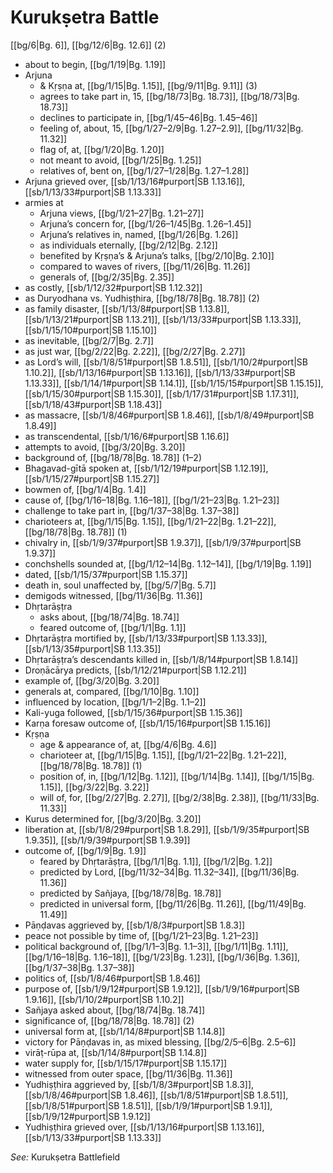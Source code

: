 # Kurukṣetra Battle

[[bg/6|Bg. 6]], [[bg/12/6|Bg. 12.6]] (2)

* about to begin, [[bg/1/19|Bg. 1.19]]
* Arjuna
  * & Kṛṣṇa at, [[bg/1/15|Bg. 1.15]], [[bg/9/11|Bg. 9.11]] (3)
  * agrees to take part in, 15, [[bg/18/73|Bg. 18.73]], [[bg/18/73|Bg. 18.73]]
  * declines to participate in, [[bg/1/45–46|Bg. 1.45–46]]
  * feeling of, about, 15, [[bg/1/27–2/9|Bg. 1.27–2.9]], [[bg/11/32|Bg. 11.32]]
  * flag of, at, [[bg/1/20|Bg. 1.20]]
  * not meant to avoid, [[bg/1/25|Bg. 1.25]]
  * relatives of, bent on, [[bg/1/27–1/28|Bg. 1.27–1.28]]
* Arjuna grieved over, [[sb/1/13/16#purport|SB 1.13.16]], [[sb/1/13/33#purport|SB 1.13.33]]
* armies at
  * Arjuna views, [[bg/1/21–27|Bg. 1.21–27]]
  * Arjuna’s concern for, [[bg/1/26–1/45|Bg. 1.26–1.45]]
  * Arjuna’s relatives in, named, [[bg/1/26|Bg. 1.26]]
  * as individuals eternally, [[bg/2/12|Bg. 2.12]]
  * benefited by Kṛṣṇa’s & Arjuna’s talks, [[bg/2/10|Bg. 2.10]]
  * compared to waves of rivers, [[bg/11/26|Bg. 11.26]]
  * generals of, [[bg/2/35|Bg. 2.35]]
* as costly, [[sb/1/12/32#purport|SB 1.12.32]]
* as Duryodhana vs. Yudhiṣṭhira, [[bg/18/78|Bg. 18.78]] (2)
* as family disaster, [[sb/1/13/8#purport|SB 1.13.8]], [[sb/1/13/21#purport|SB 1.13.21]], [[sb/1/13/33#purport|SB 1.13.33]], [[sb/1/15/10#purport|SB 1.15.10]]
* as inevitable, [[bg/2/7|Bg. 2.7]]
* as just war, [[bg/2/22|Bg. 2.22]], [[bg/2/27|Bg. 2.27]]
* as Lord’s will, [[sb/1/8/51#purport|SB 1.8.51]], [[sb/1/10/2#purport|SB 1.10.2]], [[sb/1/13/16#purport|SB 1.13.16]], [[sb/1/13/33#purport|SB 1.13.33]], [[sb/1/14/1#purport|SB 1.14.1]], [[sb/1/15/15#purport|SB 1.15.15]], [[sb/1/15/30#purport|SB 1.15.30]], [[sb/1/17/31#purport|SB 1.17.31]], [[sb/1/18/43#purport|SB 1.18.43]]
* as massacre, [[sb/1/8/46#purport|SB 1.8.46]], [[sb/1/8/49#purport|SB 1.8.49]]
* as transcendental, [[sb/1/16/6#purport|SB 1.16.6]]
* attempts to avoid, [[bg/3/20|Bg. 3.20]]
* background of, [[bg/18/78|Bg. 18.78]] (1–2)
* Bhagavad-gītā spoken at, [[sb/1/12/19#purport|SB 1.12.19]], [[sb/1/15/27#purport|SB 1.15.27]]
* bowmen of, [[bg/1/4|Bg. 1.4]]
* cause of, [[bg/1/16–18|Bg. 1.16–18]], [[bg/1/21–23|Bg. 1.21–23]]
* challenge to take part in, [[bg/1/37–38|Bg. 1.37–38]]
* charioteers at, [[bg/1/15|Bg. 1.15]], [[bg/1/21–22|Bg. 1.21–22]], [[bg/18/78|Bg. 18.78]] (1)
* chivalry in, [[sb/1/9/37#purport|SB 1.9.37]], [[sb/1/9/37#purport|SB 1.9.37]]
* conchshells sounded at, [[bg/1/12–14|Bg. 1.12–14]], [[bg/1/19|Bg. 1.19]]
* dated, [[sb/1/15/37#purport|SB 1.15.37]]
* death in, soul unaffected by, [[bg/5/7|Bg. 5.7]]
* demigods witnessed, [[bg/11/36|Bg. 11.36]]
* Dhṛtarāṣṭra
  * asks about, [[bg/18/74|Bg. 18.74]]
  * feared outcome of, [[bg/1/1|Bg. 1.1]]
* Dhṛtarāṣṭra mortified by, [[sb/1/13/33#purport|SB 1.13.33]], [[sb/1/13/35#purport|SB 1.13.35]]
* Dhṛtarāṣṭra’s descendants killed in, [[sb/1/8/14#purport|SB 1.8.14]]
* Droṇācārya predicts, [[sb/1/12/21#purport|SB 1.12.21]]
* example of, [[bg/3/20|Bg. 3.20]]
* generals at, compared, [[bg/1/10|Bg. 1.10]]
* influenced by location, [[bg/1/1–2|Bg. 1.1–2]]
* Kali-yuga followed, [[sb/1/15/36#purport|SB 1.15.36]]
* Karṇa foresaw outcome of, [[sb/1/15/16#purport|SB 1.15.16]]
* Kṛṣṇa
  * age & appearance of, at, [[bg/4/6|Bg. 4.6]]
  * charioteer at, [[bg/1/15|Bg. 1.15]], [[bg/1/21–22|Bg. 1.21–22]], [[bg/18/78|Bg. 18.78]] (1)
  * position of, in, [[bg/1/12|Bg. 1.12]], [[bg/1/14|Bg. 1.14]], [[bg/1/15|Bg. 1.15]], [[bg/3/22|Bg. 3.22]]
  * will of, for, [[bg/2/27|Bg. 2.27]], [[bg/2/38|Bg. 2.38]], [[bg/11/33|Bg. 11.33]]
* Kurus determined for, [[bg/3/20|Bg. 3.20]]
* liberation at, [[sb/1/8/29#purport|SB 1.8.29]], [[sb/1/9/35#purport|SB 1.9.35]], [[sb/1/9/39#purport|SB 1.9.39]]
* outcome of, [[bg/1/9|Bg. 1.9]]
  * feared by Dhṛtarāṣṭra, [[bg/1/1|Bg. 1.1]], [[bg/1/2|Bg. 1.2]]
  * predicted by Lord, [[bg/11/32–34|Bg. 11.32–34]], [[bg/11/36|Bg. 11.36]]
  * predicted by Sañjaya, [[bg/18/78|Bg. 18.78]]
  * predicted in universal form, [[bg/11/26|Bg. 11.26]], [[bg/11/49|Bg. 11.49]]
* Pāṇḍavas aggrieved by, [[sb/1/8/3#purport|SB 1.8.3]]
* peace not possible by time of, [[bg/1/21–23|Bg. 1.21–23]]
* political background of, [[bg/1/1–3|Bg. 1.1–3]], [[bg/1/11|Bg. 1.11]], [[bg/1/16–18|Bg. 1.16–18]], [[bg/1/23|Bg. 1.23]], [[bg/1/36|Bg. 1.36]], [[bg/1/37–38|Bg. 1.37–38]]
* politics of, [[sb/1/8/46#purport|SB 1.8.46]]
* purpose of, [[sb/1/9/12#purport|SB 1.9.12]], [[sb/1/9/16#purport|SB 1.9.16]], [[sb/1/10/2#purport|SB 1.10.2]]
* Sañjaya asked about, [[bg/18/74|Bg. 18.74]]
* significance of, [[bg/18/78|Bg. 18.78]] (2)
* universal form at, [[sb/1/14/8#purport|SB 1.14.8]]
* victory for Pāṇḍavas in, as mixed blessing, [[bg/2/5–6|Bg. 2.5–6]]
* virāṭ-rūpa at, [[sb/1/14/8#purport|SB 1.14.8]]
* water supply for, [[sb/1/15/17#purport|SB 1.15.17]]
* witnessed from outer space, [[bg/11/36|Bg. 11.36]]
* Yudhiṣṭhira aggrieved by, [[sb/1/8/3#purport|SB 1.8.3]], [[sb/1/8/46#purport|SB 1.8.46]], [[sb/1/8/51#purport|SB 1.8.51]], [[sb/1/8/51#purport|SB 1.8.51]], [[sb/1/9/1#purport|SB 1.9.1]], [[sb/1/9/12#purport|SB 1.9.12]]
* Yudhiṣṭhira grieved over, [[sb/1/13/16#purport|SB 1.13.16]], [[sb/1/13/33#purport|SB 1.13.33]]

*See:* Kurukṣetra Battlefield
